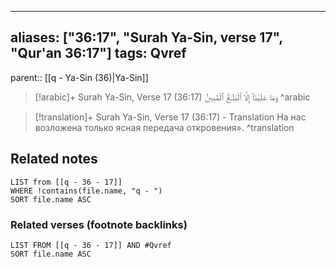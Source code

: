 
---
aliases: ["36:17", "Surah Ya-Sin, verse 17", "Qur'an 36:17"]
tags: Qvref
---

parent:: [[q - Ya-Sin (36)|Ya-Sin]]

> [!arabic]+ Surah Ya-Sin, Verse 17 (36:17)
> <span class="quran-arabic">وَمَا عَلَيْنَآ إِلَّا ٱلْبَلَـٰغُ ٱلْمُبِينُ</span>
^arabic

> [!translation]+ Surah Ya-Sin, Verse 17 (36:17) - Translation
> На нас возложена только ясная передача откровения».
^translation



## Related notes
```dataview
LIST from [[q - 36 - 17]]
WHERE !contains(file.name, "q - ")
SORT file.name ASC
```

### Related verses (footnote backlinks)
```dataview
LIST FROM [[q - 36 - 17]] AND #Qvref
SORT file.name ASC
```

